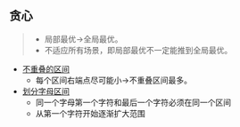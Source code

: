 ## 贪心 ##
>- 局部最优->全局最优。
>- 不适应所有场景，即局部最优不一定能推到全局最优。

- [不重叠的区间](../src/greedy/NonOverlappingIntervals.java)
  - 每个区间右端点尽可能小->不重叠区间最多。
- [划分字母区间](../src/greedy/PartitionLabels.java)
  - 同一个字母第一个字符和最后一个字符必须在同一个区间
  - 从第一个字符开始逐渐扩大范围 
